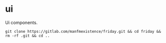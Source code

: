 # ui
Ui components.

```
git clone https://gitlab.com/manfmexistence/friday.git && cd friday && rm -rf .git && cd ..

```